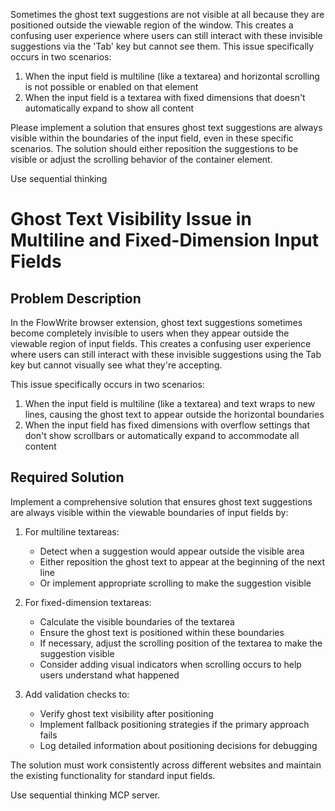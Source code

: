 Sometimes the ghost text suggestions are not visible at all because they are positioned outside the viewable region of the window. This creates a confusing user experience where users can still interact with these invisible suggestions via the 'Tab' key but cannot see them. This issue specifically occurs in two scenarios:

1. When the input field is multiline (like a textarea) and horizontal scrolling is not possible or enabled on that element
2. When the input field is a textarea with fixed dimensions that doesn't automatically expand to show all content

Please implement a solution that ensures ghost text suggestions are always visible within the boundaries of the input field, even in these specific scenarios. The solution should either reposition the suggestions to be visible or adjust the scrolling behavior of the container element.

Use sequential thinking


# Ghost Text Visibility Issue in Multiline and Fixed-Dimension Input Fields

## Problem Description
In the FlowWrite browser extension, ghost text suggestions sometimes become completely invisible to users when they appear outside the viewable region of input fields. This creates a confusing user experience where users can still interact with these invisible suggestions using the Tab key but cannot visually see what they're accepting.

This issue specifically occurs in two scenarios:
1. When the input field is multiline (like a textarea) and text wraps to new lines, causing the ghost text to appear outside the horizontal boundaries
2. When the input field has fixed dimensions with overflow settings that don't show scrollbars or automatically expand to accommodate all content

## Required Solution
Implement a comprehensive solution that ensures ghost text suggestions are always visible within the viewable boundaries of input fields by:

1. For multiline textareas:
   - Detect when a suggestion would appear outside the visible area
   - Either reposition the ghost text to appear at the beginning of the next line
   - Or implement appropriate scrolling to make the suggestion visible

2. For fixed-dimension textareas:
   - Calculate the visible boundaries of the textarea
   - Ensure the ghost text is positioned within these boundaries
   - If necessary, adjust the scrolling position of the textarea to make the suggestion visible
   - Consider adding visual indicators when scrolling occurs to help users understand what happened

3. Add validation checks to:
   - Verify ghost text visibility after positioning
   - Implement fallback positioning strategies if the primary approach fails
   - Log detailed information about positioning decisions for debugging

The solution must work consistently across different websites and maintain the existing functionality for standard input fields.

Use sequential thinking MCP server. 